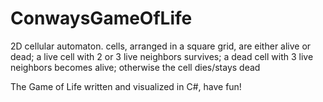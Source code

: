 # ConwaysGameOfLife
2D cellular automaton. cells, arranged in a square grid, are either alive or dead; a live cell with 2 or 3 live neighbors survives; a dead cell with 3 live neighbors becomes alive; otherwise the cell dies/stays dead

The Game of Life written and visualized in C#, have fun!
